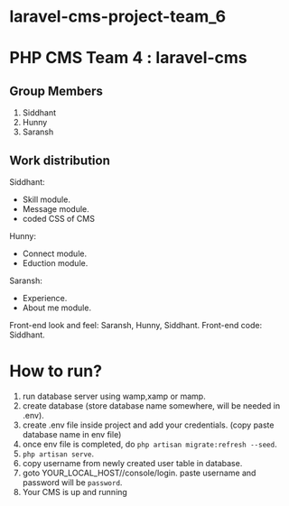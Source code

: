 # laravel-cms-project-team_6

# PHP CMS Team 4 : laravel-cms

## Group Members
1. Siddhant
2. Hunny
3. Saransh

## Work distribution

Siddhant:
* Skill module.
* Message module.
* coded CSS of CMS

Hunny:
* Connect module.
* Eduction module.

Saransh:
* Experience.
* About me module.


Front-end look and feel: Saransh, Hunny, Siddhant.
Front-end code: Siddhant.

# How to run?

1. run database server using wamp,xamp or mamp.
2. create database (store database name somewhere, will be needed in .env).
3. create .env file inside project and add your credentials. (copy paste database name in env file)
4. once env file is completed, do `php artisan migrate:refresh --seed`.
5. `php artisan serve`.
6. copy username from newly created user table in database.
7. goto YOUR_LOCAL_HOST//console/login. paste username and password will be `password`.
8. Your CMS is up and running

